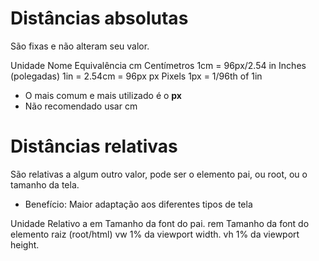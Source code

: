 # Distâncias absolutas <lenght>

São fixas e não alteram seu valor.

Unidade     Nome                    Equivalência
cm          Centímetros             1cm = 96px/2.54
in          Inches (polegadas)      1in = 2.54cm = 96px
px          Pixels                  1px = 1/96th of 1in

* O mais comum e mais utilizado é o **px**
* Não recomendado usar cm

# Distâncias relativas

São relativas a algum outro valor, pode ser o elemento pai, ou root, ou o tamanho da tela.

* Benefício: Maior adaptação aos diferentes tipos de tela

Unidade     Relativo a
em          Tamanho da font do pai.
rem         Tamanho da font do elemento raiz (root/html)
vw          1% da viewport width.
vh          1% da viewport height.  